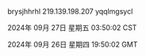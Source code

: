 brysjhhrhl 219.139.198.207 yqqlmgsycl

2024年 09月 27日 星期五 03:50:02 CST

2024年 09月 26日 星期四 19:50:02 GMT
